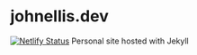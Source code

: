 # johnellis.dev
[![Netlify Status](https://api.netlify.com/api/v1/badges/658999d2-31da-437d-875f-38c17dad8918/deploy-status)](https://app.netlify.com/sites/johnellis/deploys)
Personal site hosted with Jekyll
